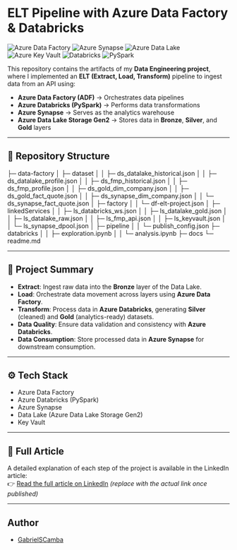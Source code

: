 
# ELT Pipeline with Azure Data Factory & Databricks  

![Azure Data Factory](https://img.shields.io/badge/Azure%20Data%20Factory-0078D4?logo=microsoftazure&logoColor=white)
![Azure Synapse](https://img.shields.io/badge/Azure%20Synapse-blue?logo=azure)
![Azure Data Lake](https://img.shields.io/badge/Azure%20Data%20Lake-blue?logo=azure)
![Azure Key Vault](https://img.shields.io/badge/Azure%20Key%20Vault-yellow?logo=azure)
![Databricks](https://img.shields.io/badge/Databricks-FF3621?logo=databricks&logoColor=white)
![PySpark](https://img.shields.io/badge/PySpark-E25A1C?logo=apachespark&logoColor=white)



This repository contains the artifacts of my **Data Engineering project**, where I implemented an **ELT (Extract, Load, Transform)** pipeline to ingest data from an API using:
 

- **Azure Data Factory (ADF)** → Orchestrates data pipelines  
- **Azure Databricks (PySpark)** → Performs data transformations  
- **Azure Synapse** → Serves as the analytics warehouse  
- **Azure Data Lake Storage Gen2** → Stores data in **Bronze**, **Silver**, and **Gold** layers

---

## 📂 Repository Structure


├─ data-factory
│  ├─ dataset
│  │  ├─ ds_datalake_historical.json
│  │  ├─ ds_datalake_profile.json
│  │  ├─ ds_fmp_historical.json
│  │  ├─ ds_fmp_profile.json
│  │  ├─ ds_gold_dim_company.json
│  │  ├─ ds_gold_fact_quote.json
│  │  ├─ ds_synapse_dim_company.json
│  │  └─ ds_synapse_fact_quote.json
│  ├─ factory
│  │  └─ df-elt-project.json
│  ├─ linkedServices
│  │  ├─ ls_databricks_ws.json
│  │  ├─ ls_datalake_gold.json
│  │  ├─ ls_datalake_raw.json
│  │  ├─ ls_fmp_api.json
│  │  ├─ ls_keyvault.json
│  │  └─ ls_synapse_dpool.json
│  ├─ pipeline
│  │  └─ publish_config.json 
├─ databricks
│  │  ├─ exploration.ipynb
│  │  └─ analysis.ipynb
├─ docs
└─ readme.md

---

## 📝 Project Summary

- **Extract**: Ingest raw data into the **Bronze** layer of the Data Lake.  
- **Load**: Orchestrate data movement across layers using **Azure Data Factory**.  
- **Transform**: Process data in **Azure Databricks**, generating **Silver** (cleaned) and **Gold** (analytics-ready) datasets.  
- **Data Quality**: Ensure data validation and consistency with **Azure Databricks**.  
- **Data Consumption**: Store processed data in **Azure Synapse** for downstream consumption.

---

## ⚙️ Tech Stack
- Azure Data Factory  
- Azure Databricks (PySpark)  
- Azure Synapse
- Data Lake (Azure Data Lake Storage Gen2)
- Key Vault

---

## 📖 Full Article
A detailed explanation of each step of the project is available in the LinkedIn article:  
👉 [Read the full article on LinkedIn](https://www.linkedin.com/in/GabrielSCamba) *(replace with the actual link once published)*  

---

## Author

- [GabrielSCamba](https://github.com/GabrielSCamba)
